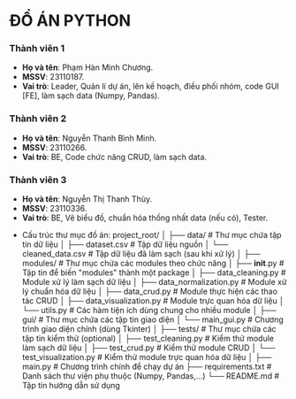 # ĐỒ ÁN PYTHON 

### Thành viên 1
- **Họ và tên**: Phạm Hàn Minh Chương.
- **MSSV**: 23110187.
- **Vai trò**: Leader, Quản lí dự án, lên kế hoạch, điều phối nhóm, code GUI [FE], làm sạch data (Numpy, Pandas).

### Thành viên 2
- **Họ và tên**: Nguyễn Thanh Bình Minh.
- **MSSV**: 23110266.
- **Vai trò**: BE, Code chức năng CRUD, làm sạch data.

### Thành viên 3
- **Họ và tên**: Nguyễn Thị Thanh Thùy.
- **MSSV**: 23110336.
- **Vai trò**: BE, Vẽ biểu đồ, chuẩn hóa thống nhất data (nếu có), Tester.


* Cấu trúc thư mục đồ án:
project_root/
│
├── data/                           # Thư mục chứa tập tin dữ liệu
│   ├── dataset.csv                 # Tập dữ liệu nguồn
│   └── cleaned_data.csv            # Tập dữ liệu đã làm sạch (sau khi xử lý)
│
├── modules/                        # Thư mục chứa các modules theo chức năng
│   ├── __init__.py                 # Tập tin để biến "modules" thành một package
│   ├── data_cleaning.py            # Module xử lý làm sạch dữ liệu
│   ├── data_normalization.py       # Module xử lý chuẩn hóa dữ liệu
│   ├── data_crud.py                # Module thực hiện các thao tác CRUD
│   ├── data_visualization.py       # Module trực quan hóa dữ liệu
│   └── utils.py                    # Các hàm tiện ích dùng chung cho nhiều module
│
├── gui/                            # Thư mục chứa các tập tin giao diện 
│   └── main_gui.py                 # Chương trình giao diện chính (dùng Tkinter)
│
├── tests/                          # Thư mục chứa các tập tin kiểm thử (optional)
│   ├── test_cleaning.py            # Kiểm thử module làm sạch dữ liệu
│   ├── test_crud.py                # Kiểm thử module CRUD
│   └── test_visualization.py       # Kiểm thử module trực quan hóa dữ liệu
│
├── main.py                         # Chương trình chính để chạy dự án
├── requirements.txt                # Danh sách thư viện phụ thuộc (Numpy, Pandas,...)
└── README.md                       # Tập tin hướng dẫn sử dụng
